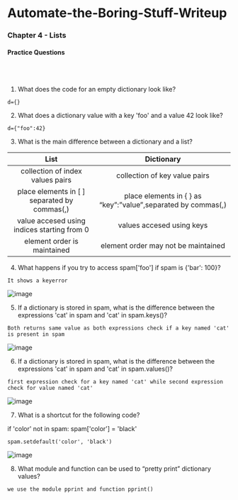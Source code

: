 # Automate-the-Boring-Stuff-Writeup

<h3>Chapter 4 - Lists</h3>

<h4>Practice Questions</h4><br></br>

1. What does the code for an empty dictionary look like?

```
d={}
```

2. What does a dictionary value with a key 'foo' and a value 42 look like?

```
d={"foo":42}
```

3. What is the main difference between a dictionary and a list?

|List|Dictionary|
|:------------:|:-----------:|
|collection of index values pairs|collection of key value pairs|
|place elements in [ ] separated by commas(,)|place elements in { } as “key”:”value”,separated by commas(,)|
|value accesed using indices starting from 0|values accesed using keys|
|element order is maintained|element order may not be maintained|


4. What happens if you try to access spam['foo'] if spam is {'bar': 100}?

```
It shows a keyerror
```
![image](https://user-images.githubusercontent.com/113903135/217070393-27a70e59-01e4-4051-98f5-77ca2a1c7c3a.png)

5. If a dictionary is stored in spam, what is the difference between the expressions 'cat' in spam and 'cat' in spam.keys()?

```
Both returns same value as both expressions check if a key named 'cat' is present in spam
```
![image](https://user-images.githubusercontent.com/113903135/217070952-2b2ef455-f516-4a68-bd63-ca215dc633f3.png)

6. If a dictionary is stored in spam, what is the difference between the expressions 'cat' in spam and 'cat' in spam.values()?

```
first expression check for a key named 'cat' while second expression check for value named 'cat'
```

![image](https://user-images.githubusercontent.com/113903135/217071743-0c1af3eb-4ad6-4c82-878e-ee6a85fb1288.png)

7. What is a shortcut for the following code?

if 'color' not in spam: spam['color'] = 'black'

```
spam.setdefault('color', 'black')
```
![image](https://user-images.githubusercontent.com/113903135/217072235-c39550f4-8c5f-495a-a118-21757e17a8a1.png)

8. What module and function can be used to “pretty print” dictionary values?

```
we use the module pprint and function pprint()
```
